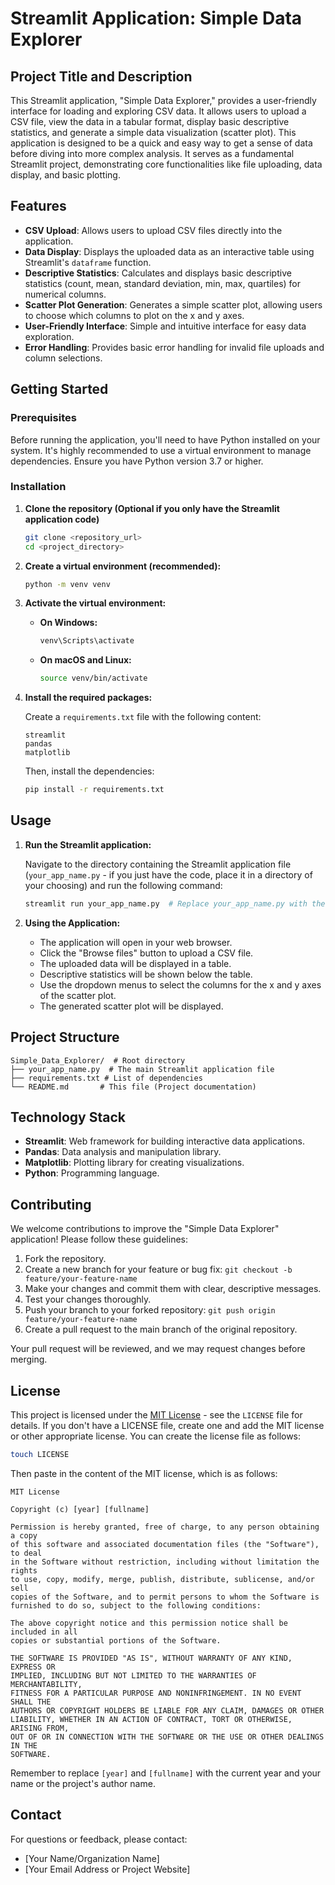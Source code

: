 # Streamlit Application: Simple Data Explorer

## Project Title and Description

This Streamlit application, "Simple Data Explorer," provides a user-friendly interface for loading and exploring CSV data. It allows users to upload a CSV file, view the data in a tabular format, display basic descriptive statistics, and generate a simple data visualization (scatter plot). This application is designed to be a quick and easy way to get a sense of data before diving into more complex analysis. It serves as a fundamental Streamlit project, demonstrating core functionalities like file uploading, data display, and basic plotting.

## Features

*   **CSV Upload**: Allows users to upload CSV files directly into the application.
*   **Data Display**:  Displays the uploaded data as an interactive table using Streamlit's `dataframe` function.
*   **Descriptive Statistics**: Calculates and displays basic descriptive statistics (count, mean, standard deviation, min, max, quartiles) for numerical columns.
*   **Scatter Plot Generation**: Generates a simple scatter plot, allowing users to choose which columns to plot on the x and y axes.
*   **User-Friendly Interface**:  Simple and intuitive interface for easy data exploration.
*   **Error Handling**:  Provides basic error handling for invalid file uploads and column selections.

## Getting Started

### Prerequisites

Before running the application, you'll need to have Python installed on your system. It's highly recommended to use a virtual environment to manage dependencies.  Ensure you have Python version 3.7 or higher.

### Installation

1.  **Clone the repository (Optional if you only have the Streamlit application code)**

    ```bash
    git clone <repository_url>
    cd <project_directory>
    ```

2.  **Create a virtual environment (recommended):**

    ```bash
    python -m venv venv
    ```

3.  **Activate the virtual environment:**

    *   **On Windows:**

        ```bash
        venv\Scripts\activate
        ```

    *   **On macOS and Linux:**

        ```bash
        source venv/bin/activate
        ```

4.  **Install the required packages:**

    Create a `requirements.txt` file with the following content:

    ```
    streamlit
    pandas
    matplotlib
    ```

    Then, install the dependencies:

    ```bash
    pip install -r requirements.txt
    ```

## Usage

1.  **Run the Streamlit application:**

    Navigate to the directory containing the Streamlit application file (`your_app_name.py` - if you just have the code, place it in a directory of your choosing) and run the following command:

    ```bash
    streamlit run your_app_name.py  # Replace your_app_name.py with the actual filename
    ```

2.  **Using the Application:**

    *   The application will open in your web browser.
    *   Click the "Browse files" button to upload a CSV file.
    *   The uploaded data will be displayed in a table.
    *   Descriptive statistics will be shown below the table.
    *   Use the dropdown menus to select the columns for the x and y axes of the scatter plot.
    *   The generated scatter plot will be displayed.

## Project Structure

```
Simple_Data_Explorer/  # Root directory
├── your_app_name.py  # The main Streamlit application file
├── requirements.txt # List of dependencies
└── README.md       # This file (Project documentation)
```

## Technology Stack

*   **Streamlit**: Web framework for building interactive data applications.
*   **Pandas**: Data analysis and manipulation library.
*   **Matplotlib**:  Plotting library for creating visualizations.
*   **Python**: Programming language.

## Contributing

We welcome contributions to improve the "Simple Data Explorer" application!  Please follow these guidelines:

1.  Fork the repository.
2.  Create a new branch for your feature or bug fix: `git checkout -b feature/your-feature-name`
3.  Make your changes and commit them with clear, descriptive messages.
4.  Test your changes thoroughly.
5.  Push your branch to your forked repository: `git push origin feature/your-feature-name`
6.  Create a pull request to the main branch of the original repository.

Your pull request will be reviewed, and we may request changes before merging.

## License

This project is licensed under the [MIT License](LICENSE) - see the `LICENSE` file for details.  If you don't have a LICENSE file, create one and add the MIT license or other appropriate license. You can create the license file as follows:

```bash
touch LICENSE
```

Then paste in the content of the MIT license, which is as follows:

```
MIT License

Copyright (c) [year] [fullname]

Permission is hereby granted, free of charge, to any person obtaining a copy
of this software and associated documentation files (the "Software"), to deal
in the Software without restriction, including without limitation the rights
to use, copy, modify, merge, publish, distribute, sublicense, and/or sell
copies of the Software, and to permit persons to whom the Software is
furnished to do so, subject to the following conditions:

The above copyright notice and this permission notice shall be included in all
copies or substantial portions of the Software.

THE SOFTWARE IS PROVIDED "AS IS", WITHOUT WARRANTY OF ANY KIND, EXPRESS OR
IMPLIED, INCLUDING BUT NOT LIMITED TO THE WARRANTIES OF MERCHANTABILITY,
FITNESS FOR A PARTICULAR PURPOSE AND NONINFRINGEMENT. IN NO EVENT SHALL THE
AUTHORS OR COPYRIGHT HOLDERS BE LIABLE FOR ANY CLAIM, DAMAGES OR OTHER
LIABILITY, WHETHER IN AN ACTION OF CONTRACT, TORT OR OTHERWISE, ARISING FROM,
OUT OF OR IN CONNECTION WITH THE SOFTWARE OR THE USE OR OTHER DEALINGS IN THE
SOFTWARE.

```

Remember to replace `[year]` and `[fullname]` with the current year and your name or the project's author name.

## Contact

For questions or feedback, please contact:

*   [Your Name/Organization Name]
*   [Your Email Address or Project Website]
